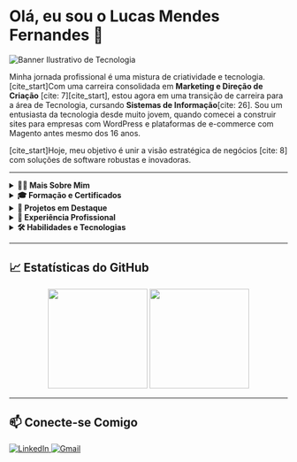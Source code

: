 # Olá, eu sou o Lucas Mendes Fernandes 👋

![Banner Ilustrativo de Tecnologia](https://media.giphy.com/media/zhJ55MqoYiVzi/giphy.gif)

Minha jornada profissional é uma mistura de criatividade e tecnologia. [cite_start]Com uma carreira consolidada em **Marketing e Direção de Criação** [cite: 7][cite_start], estou agora em uma transição de carreira para a área de Tecnologia, cursando **Sistemas de Informação**[cite: 26]. Sou um entusiasta da tecnologia desde muito jovem, quando comecei a construir sites para empresas com WordPress e plataformas de e-commerce com Magento antes mesmo dos 16 anos.

[cite_start]Hoje, meu objetivo é unir a visão estratégica de negócios [cite: 8] com soluções de software robustas e inovadoras.

---

<details>
<summary><strong>👨‍💻 Mais Sobre Mim</strong></summary>
<br>

- [cite_start]🎓 Atualmente cursando o primeiro eixo de **Sistemas de Informação na PUC Minas**[cite: 26], onde busco construir uma base sólida em desenvolvimento de software e gestão de projetos de TI.

- 🚀 Lidero como **aluno gestor** o projeto "Meu Negócio Fácil", uma oportunidade incrível de aplicar conceitos de desenvolvimento ágil e colaboração em equipe.

- [cite_start]📈 Minha primeira graduação foi em **Marketing**[cite: 28], o que me proporcionou uma forte habilidade em estratégia, comunicação e entendimento das necessidades do cliente — competências que hoje aplico no desenvolvimento de soluções tecnológicas centradas no usuário.

- [cite_start]💡 Tenho uma longa trajetória em direção de arte [cite: 22] [cite_start]e criação em agências de publicidade[cite: 6], onde desenvolvi projetos para grandes marcas, liderando equipes criativas.
<br>
</details>

<details>
<summary><strong>🎓 Formação e Certificados</strong></summary>
<br>

### Formação Acadêmica
- [cite_start]**Bacharelado em Sistemas da Informação** - PUC Minas (2025-2029) [cite: 26]
- [cite_start]**Graduação em Marketing** - Universidade do Sul de Santa Catarina (2020 - 2022) [cite: 28]

### Certificações e Cursos
- [cite_start]**Python 3 do básico ao avançado** [cite: 10]
- [cite_start]**Curso de Programação JAVASCRIPT + Projetos Reais** [cite: 11]
<br>
</details>

<details>
<summary><strong>🚀 Projetos em Destaque</strong></summary>
<br>

### Projeto Meu Negócio Fácil
Atualmente, estou atuando como aluno gestor no desenvolvimento do projeto **"Meu Negócio Fácil"**. O objetivo é criar uma aplicação que auxilie pequenos empreendedores na gestão de seus negócios, unindo tecnologia e praticidade.

- **Minha Função:** Aluno Gestor, responsável por organizar as tarefas da equipe e garantir o alinhamento do projeto.
- **Repositório:** **[Acessar o Projeto Meu Negócio Fácil](https://github.com/ICEI-PUC-Minas-PMV-SI/pmv-si-2025-2-pe1-t1-pmv-si-2025-2-pe1-projmeunegociofacil)**
<br>
</details>

<details>
<summary><strong>💼 Experiência Profissional</strong></summary>
<br>

- **Founder** | [cite_start]Raquel Talita (outubro de 2010 - Presente) [cite: 16, 17]
- **Diretor de Criação** | [cite_start]AMI Digital Farma (fevereiro de 2010 - fevereiro de 2011) [cite: 20, 21]
- **Diretor de Arte** | [cite_start]AMI Digital Farma (novembro de 2007 - fevereiro de 2010) [cite: 23]
<br>
</details>

<details>
<summary><strong>🛠️ Habilidades e Tecnologias</strong></summary>
<br>

### Tecnologias
<table>
  <tr>
    <td align="center" width="96">
      <img src="https://skillicons.dev/icons?i=python" width="48" height="48" alt="Python" />
      <br><strong>Python</strong>
    </td>
    <td align="center" width="96">
      <img src="https://skillicons.dev/icons?i=javascript" width="48" height="48" alt="JavaScript" />
      <br><strong>JavaScript</strong>
    </td>
    <td align="center" width="96">
      <img src="https://skillicons.dev/icons?i=typescript" width="48" height="48" alt="TypeScript" />
      <br><strong>TypeScript</strong>
    </td>
    <td align="center" width="96">
      <img src="https://skillicons.dev/icons?i=wordpress" width="48" height="48" alt="WordPress" />
      <br><strong>WordPress</strong>
    </td>
     <td align="center" width="96">
      <img src="https://skillicons.dev/icons?i=magento" width="48" height="48" alt="Magento" />
      <br><strong>Magento</strong>
    </td>
  </tr>
</table>

### Competências Profissionais
- [cite_start]Direção Criativa [cite: 7]
- [cite_start]Estratégia Empresarial [cite: 8]
- Gestão de Projetos
- Marketing e Comunicação
<br>
</details>

---

## 📈 Estatísticas do GitHub
<p align="center">
  <img height="180em" src="https://github-readme-stats.vercel.app/api?username=SEU-NOME-DE-USUARIO&show_icons=true&theme=dracula&include_all_commits=true&count_private=true"/>
  <img height="180em" src="https://github-readme-stats.vercel.app/api/top-langs/?username=SEU-NOME-DE-USUARIO&layout=compact&langs_count=7&theme=dracula"/>
</p>

---

## 📫 Conecte-se Comigo

<p align="left">
  <a href="https://www.linkedin.com/in/lucasmef" target="_blank">
    <img src="https://img.shields.io/badge/LinkedIn-0077B5?style=for-the-badge&logo=linkedin&logoColor=white" alt="LinkedIn">
  </a>
  <a href="mailto:lucasmef@gmail.com">
    <img src="https://img.shields.io/badge/Gmail-D14836?style=for-the-badge&logo=gmail&logoColor=white" alt="Gmail">
  </a>
</p>

